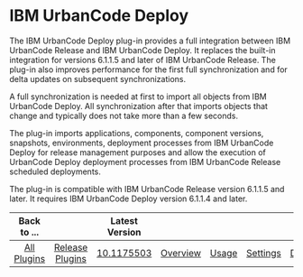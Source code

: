 
IBM UrbanCode Deploy
====================

The IBM UrbanCode Deploy plug-in provides a full integration between IBM UrbanCode Release and IBM UrbanCode Deploy. It
replaces the built-in integration for versions 6.1.1.5 and later of IBM UrbanCode Release. The plug-in also improves
performance for the first full synchronization and for delta updates on subsequent synchronizations.

A full
synchronization is needed at first to import all objects from IBM UrbanCode Deploy. All synchronization after that
imports objects that change and typically does not take more than a few seconds.

The plug-in imports applications,
components, component versions, snapshots, environments, deployment processes from IBM UrbanCode Deploy for release
management purposes and allow the execution of UrbanCode Deploy deployment processes from IBM UrbanCode Release
scheduled deployments.

The plug-in is compatible with IBM UrbanCode Release version 6.1.1.5 and later. It requires IBM
UrbanCode Deploy version 6.1.1.4 and later.


|Back to ...||Latest Version|||||
| :---: | :---: | :---: | :---: | :---: | :---: | :---: |
|[All Plugins](../../index.md)|[Release Plugins](../README.md)|[10.1175503](https://github.com/UrbanCode/IBM-UCR-PLUGINS/blob/main/files/ucr-plugin-deploy/ucr-plugin-deploy-10.1175503.zip)|[Overview](overview.md)|[Usage](usage.md)|[Settings](settings.md)|[Downloads](downloads.md)|
